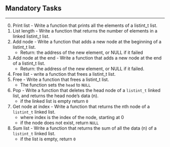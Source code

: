 ## Mandatory Tasks ##
***
0. Print list - Write a function that prints all the elements of a listint_t list.
1. List length - Write a function that returns the number of elements in a linked listint_t list.
2. Add node - Write a function that adds a new node at the beginning of a listint_t list.
	* Return: the address of the new element, or NULL if it failed
3. Add node at the end - Write a function that adds a new node at the end of a listint_t list.
	* Return: the address of the new element, or NULL if it failed.
4. Free list - write a function that frees a listint_t list.
5. Free - Write a function that frees a listint_t list.
	* The function sets the `head` to `NULL`
6. Pop - Write a function that deletes the head node of a `listint_t` linked list, and returns the head node’s data (n).
	* if the linked list is empty return `0`
7. Get node at index - Write a function that returns the nth node of a `listint_t` linked list.
	* where index is the index of the node, starting at 0
	* if the node does not exist, return `NULL`
8. Sum list - Write a function that returns the sum of all the data (n) of a `listint_t` linked list.
	* if the list is empty, return `0`
